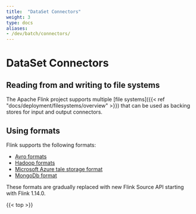 ```yaml
---
title:  "DataSet Connectors"
weight: 3
type: docs
aliases:
- /dev/batch/connectors/
---
```

<!--
Licensed to the Apache Software Foundation (ASF) under one
or more contributor license agreements.  See the NOTICE file
distributed with this work for additional information
regarding copyright ownership.  The ASF licenses this file
to you under the Apache License, Version 2.0 (the
"License"); you may not use this file except in compliance
with the License.  You may obtain a copy of the License at

  http://www.apache.org/licenses/LICENSE-2.0

Unless required by applicable law or agreed to in writing,
software distributed under the License is distributed on an
"AS IS" BASIS, WITHOUT WARRANTIES OR CONDITIONS OF ANY
KIND, either express or implied.  See the License for the
specific language governing permissions and limitations
under the License.
-->

# DataSet Connectors

## Reading from and writing to file systems

The Apache Flink project supports multiple [file systems]({{< ref "docs/deployment/filesystems/overview" >}}) that can be used as backing stores
for input and output connectors. 

## Using formats

Flink supports the following formats:
<ul>
    <li><a href="/dev/batch/connectors/formats/avro.html">Avro formats</a></li>
    <li><a href="/dev/batch/connectors/hadoop.html">Hadoop formats</a></li>
    <li><a href="/dev/batch/connectors/formats/azure_table_storage.html">Microsoft Azure tale storage format</a></li>
    <li><a href="/dev/batch/connectors/formats/mongodb.html">MongoDb format</a></li>
</ul>
These formats are gradually replaced with new Flink Source API starting with Flink 1.14.0. 

{{< top >}}
